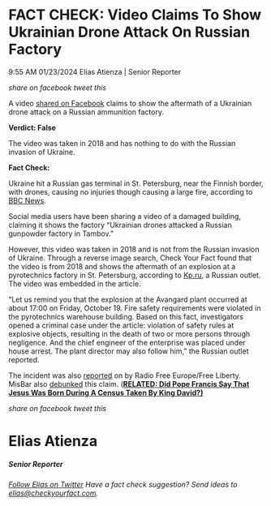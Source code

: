 FACT CHECK: Video Claims To Show Ukrainian Drone Attack On Russian Factory
==========================================================================

9:55 AM 01/23/2024 Elias Atienza | Senior Reporter

_share on facebook_ _tweet this_

 

A video [shared on Facebook](https://www.facebook.com/Ulfh3dnar/videos/895594042233654/) claims to show the aftermath of a Ukrainian drone attack on a Russian ammunition factory.  

**Verdict: False**

 

The video was taken in 2018 and has nothing to do with the Russian invasion of Ukraine.

**Fact Check:**

Ukraine hit a Russian gas terminal in St. Petersburg, near the Finnish border, with drones, causing no injuries though causing a large fire, according to [BBC News](https://www.bbc.com/news/world-europe-68046347).

 

Social media users have been sharing a video of a damaged building, claiming it shows the factory “Ukrainian drones attacked a Russian gunpowder factory in Tambov.”

However, this video was taken in 2018 and is not from the Russian invasion of Ukraine. Through a reverse image search, Check Your Fact found that the video is from 2018 and shows the aftermath of an explosion at a pyrotechnics factory in St. Petersburg, according to [Kp.ru](https://www.spb.kp.ru/daily/26894/3942990/), a Russian outlet. The video was embedded in the article.

“Let us remind you that the explosion at the Avangard plant occurred at about 17:00 on Friday, October 19. Fire safety requirements were violated in the pyrotechnics warehouse building. Based on this fact, investigators opened a criminal case under the article: violation of safety rules at explosive objects, resulting in the death of two or more persons through negligence. And the chief engineer of the enterprise was placed under house arrest. The plant director may also follow him,” the Russian outlet reported.

 

The incident was also [reported](https://www.rferl.org/a/at-least-two-killed-in-explosion-at-fireworks-factory-outside-st-petersburg/29554136.html) on by Radio Free Europe/Free Liberty. MisBar also [debunked](https://misbar.com/en/factcheck/2024/01/22/this-video-does-not-show-a-russian-powder-factory-bombed-by-a-drone-attack) this claim. (**[RELATED: Did Pope Francis Say That Jesus Was Born During A Census Taken By King David?)](https://checkyourfact.com/2023/12/28/fact-check-did-pope-francis-say-that-jesus-was-born-during-a-census-taken-by-king-david/)**

_share on facebook_ _tweet this_

Elias Atienza
=============

##### Senior Reporter

_[Follow Elias on Twitter](https://twitter.com/AtienzaElias)_ _Have a fact check suggestion? Send ideas to [elias@checkyourfact.com](elias@checkyourfact.com)._